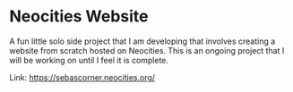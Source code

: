 # Neocities Website

A fun little solo side project that I am developing that involves creating a website from scratch hosted on Neocities.
This is an ongoing project that I will be working on until I feel it is complete.

Link:
https://sebascorner.neocities.org/
